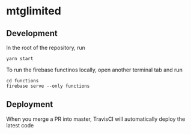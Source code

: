 # mtglimited

## Development

In the root of the repository, run
```
yarn start
```

To run the firebase functinos locally, open another terminal tab and run
```
cd functions
firebase serve --only functions
```

## Deployment
When you merge a PR into master, TravisCI will automatically deploy the latest code
